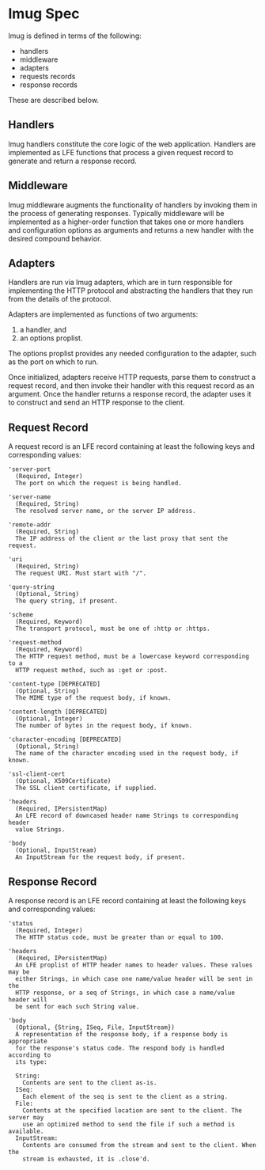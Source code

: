 # lmug Spec

lmug is defined in terms of the following:

 * handlers
 * middleware
 * adapters
 * requests records
 * response records

These are described below.


## Handlers

lmug handlers constitute the core logic of the web application. Handlers are
implemented as LFE functions that process a given request record to generate
and return a response record.


## Middleware

lmug middleware augments the functionality of handlers by invoking them in
the process of generating responses. Typically middleware will be
implemented as a higher-order function that takes one or more handlers and
configuration options as arguments and returns a new handler with the
desired compound behavior.


## Adapters

Handlers are run via lmug adapters, which are in turn responsible for
implementing the HTTP protocol and abstracting the handlers that they run
from the details of the protocol.

Adapters are implemented as functions of two arguments:

1. a handler, and
1. an options proplist.

The options proplist provides any needed configuration to the adapter, such
as the port on which to run.

Once initialized, adapters receive HTTP requests, parse them to construct a
request record, and then invoke their handler with this request record as an
argument. Once the handler returns a response record, the adapter uses it to
construct and send an HTTP response to the client.


## Request Record

A request record is an LFE record containing at least the following keys and
corresponding values:

```
'server-port
  (Required, Integer)
  The port on which the request is being handled.
```

```
'server-name
  (Required, String)
  The resolved server name, or the server IP address.
```

```
'remote-addr
  (Required, String)
  The IP address of the client or the last proxy that sent the request.
```

```
'uri
  (Required, String)
  The request URI. Must start with "/".
```

```
'query-string
  (Optional, String)
  The query string, if present.
```

```
'scheme
  (Required, Keyword)
  The transport protocol, must be one of :http or :https.
```

```
'request-method
  (Required, Keyword)
  The HTTP request method, must be a lowercase keyword corresponding to a
  HTTP request method, such as :get or :post.
```

```
'content-type [DEPRECATED]
  (Optional, String)
  The MIME type of the request body, if known.
```

```
'content-length [DEPRECATED]
  (Optional, Integer)
  The number of bytes in the request body, if known.
```

```
'character-encoding [DEPRECATED]
  (Optional, String)
  The name of the character encoding used in the request body, if known.
```

```
'ssl-client-cert
  (Optional, X509Certificate)
  The SSL client certificate, if supplied.
```

```
'headers
  (Required, IPersistentMap)
  An LFE record of downcased header name Strings to corresponding header
  value Strings.
```

```
'body
  (Optional, InputStream)
  An InputStream for the request body, if present.
```


## Response Record

A response record is an LFE record containing at least the following keys and
corresponding values:

```
'status
  (Required, Integer)
  The HTTP status code, must be greater than or equal to 100.
```

```
'headers
  (Required, IPersistentMap)
  An LFE proplist of HTTP header names to header values. These values may be
  either Strings, in which case one name/value header will be sent in the
  HTTP response, or a seq of Strings, in which case a name/value header will
  be sent for each such String value.
```

```
'body
  (Optional, {String, ISeq, File, InputStream})
  A representation of the response body, if a response body is appropriate
  for the response's status code. The respond body is handled according to
  its type:

  String:
    Contents are sent to the client as-is.
  ISeq:
    Each element of the seq is sent to the client as a string.
  File:
    Contents at the specified location are sent to the client. The server may
    use an optimized method to send the file if such a method is available.
  InputStream:
    Contents are consumed from the stream and sent to the client. When the
    stream is exhausted, it is .close'd.
```
